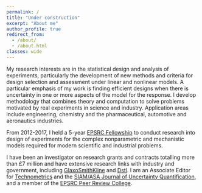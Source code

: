 ```yaml
---
permalink: /
title: "Under construction"
excerpt: "About me"
author_profile: true
redirect_from: 
  - /about/
  - /about.html
classes: wide 
---
```


My research interests are in the statistical design and analysis of experiments, particularly the development of new methods and criteria for design selection and assessment under linear and nonlinear models. A particular emphasis of my work is finding efficient designs when there is uncertainty in one or more aspects of the model for the response. I develop methodology that combines theory and computation to solve problems motivated by real experiments in science and industry. Application areas include engineering, chemistry and the pharmaceutical, automotive and aeronautics industries.

From 2012-2017, I held a 5-year [EPSRC Fellowship](http://gow.epsrc.ac.uk/NGBOViewGrant.aspx?GrantRef=EP/J018317/1) to conduct research into design of experiments for the complex nonparametric and mechanistic models required for modern scientific and industrial problems.

I have been an investigator on research grants and contracts totalling more than &pound;7 million and have extensive research links with industry and government, including [GlaxoSmithKline](https://www.gsk.com) and [Dstl](https://www.gov.uk/government/organisations/defence-science-and-technology-laboratory). I am an Associate Editor for [Technometrics](https://amstat.tandfonline.com/loi/utch20) and the [SIAM/ASA Journal of Uncertainty Quantification](https://www.siam.org/Publications/Journals/SIAM-ASA-Journal-on-Uncertainty-Quantification-JUQ), and a member of the [EPSRC Peer Review College](https://epsrc.ukri.org/funding/assessmentprocess/college/).



